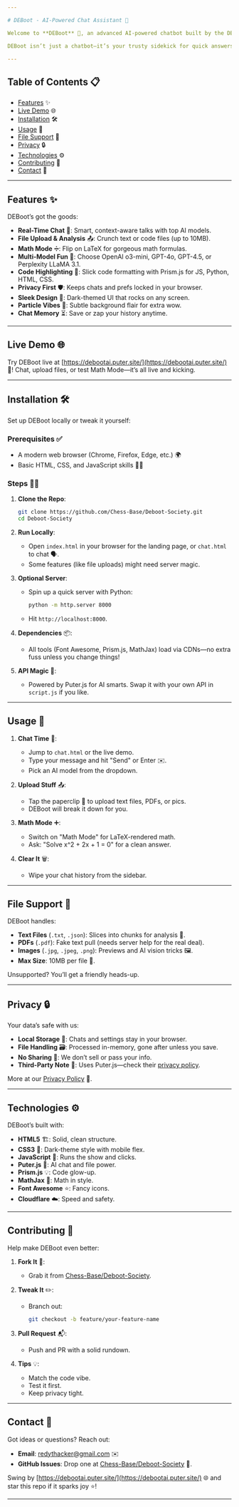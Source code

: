 ```yaml
---

# DEBoot - AI-Powered Chat Assistant 🤖

Welcome to **DEBoot** 🌟, an advanced AI-powered chatbot built by the DEBoot Society for seamless, professional, and fun conversations! Hosted live at [https://debootai.puter.site/](https://debootai.puter.site/) 🚀, DEBoot mixes top-tier AI with a privacy-first mindset, offering real-time chats, file analysis, math magic, and more.

DEBoot isn’t just a chatbot—it’s your trusty sidekick for quick answers, document deep dives, or creative fun, all in a sleek, dark-themed package. Great for students 📚, devs 💻, or curious souls 🧠!

---
```


## Table of Contents 📋

- [Features](#features) ✨
- [Live Demo](#live-demo) 🌐
- [Installation](#installation) 🛠️
- [Usage](#usage) 📝
- [File Support](#file-support) 📂
- [Privacy](#privacy) 🔒
- [Technologies](#technologies) ⚙️
- [Contributing](#contributing) 🤝
- [Contact](#contact) 📧

---

## Features ✨

DEBoot’s got the goods:

- **Real-Time Chat** 💬: Smart, context-aware talks with top AI models.
- **File Upload & Analysis** 📤: Crunch text or code files (up to 10MB).
- **Math Mode** ➗: Flip on LaTeX for gorgeous math formulas.
- **Multi-Model Fun** 🧩: Choose OpenAI o3-mini, GPT-4o, GPT-4.5, or Perplexity LLaMA 3.1.
- **Code Highlighting** 💾: Slick code formatting with Prism.js for JS, Python, HTML, CSS.
- **Privacy First** 🛡️: Keeps chats and prefs locked in your browser.
- **Sleek Design** 📱: Dark-themed UI that rocks on any screen.
- **Particle Vibes** 🌠: Subtle background flair for extra wow.
- **Chat Memory** ⏳: Save or zap your history anytime.

---

## Live Demo 🌐

Try DEBoot live at [https://debootai.puter.site/](https://debootai.puter.site/) 🎉! Chat, upload files, or test Math Mode—it’s all live and kicking.

---

## Installation 🛠️

Set up DEBoot locally or tweak it yourself:

### Prerequisites ✅
- A modern web browser (Chrome, Firefox, Edge, etc.) 🌍
- Basic HTML, CSS, and JavaScript skills 🧑‍💻

### Steps 🚶‍♂️
1. **Clone the Repo**:
   ```bash
   git clone https://github.com/Chess-Base/Deboot-Society.git
   cd Deboot-Society
   ```

2. **Run Locally**:
   - Open `index.html` in your browser for the landing page, or `chat.html` to chat 🗣️.
   - Some features (like file uploads) might need server magic.

3. **Optional Server**:
   - Spin up a quick server with Python:
     ```bash
     python -m http.server 8000
     ```
   - Hit `http://localhost:8000`.

4. **Dependencies** 📦:
   - All tools (Font Awesome, Prism.js, MathJax) load via CDNs—no extra fuss unless you change things!

5. **API Magic** 🔌:
   - Powered by Puter.js for AI smarts. Swap it with your own API in `script.js` if you like.

---

## Usage 📝

1. **Chat Time** 💬:
   - Jump to `chat.html` or the live demo.
   - Type your message and hit "Send" or Enter ✉️.
   - Pick an AI model from the dropdown.

2. **Upload Stuff** 📤:
   - Tap the paperclip 📎 to upload text files, PDFs, or pics.
   - DEBoot will break it down for you.

3. **Math Mode** ➕:
   - Switch on "Math Mode" for LaTeX-rendered math.
   - Ask: "Solve x^2 + 2x + 1 = 0" for a clean answer.

4. **Clear It** 🗑️:
   - Wipe your chat history from the sidebar.

---

## File Support 📂

DEBoot handles:
- **Text Files** (`.txt`, `.json`): Slices into chunks for analysis 📜.
- **PDFs** (`.pdf`): Fake text pull (needs server help for the real deal).
- **Images** (`.jpg`, `.jpeg`, `.png`): Previews and AI vision tricks 🖼️.
- **Max Size**: 10MB per file 📏.

Unsupported? You’ll get a friendly heads-up.

---

## Privacy 🔒

Your data’s safe with us:
- **Local Storage** 💾: Chats and settings stay in your browser.
- **File Handling** 🗃️: Processed in-memory, gone after unless you save.
- **No Sharing** 🚫: We don’t sell or pass your info.
- **Third-Party Note** 🔗: Uses Puter.js—check their [privacy policy](https://puter.com/privacy).

More at our [Privacy Policy](https://debootai.puter.site/privacy.html) 📘.

---

## Technologies ⚙️

DEBoot’s built with:
- **HTML5** 🏗️: Solid, clean structure.
- **CSS3** 🎨: Dark-theme style with mobile flex.
- **JavaScript** 🚀: Runs the show and clicks.
- **Puter.js** 🤖: AI chat and file power.
- **Prism.js** 💡: Code glow-up.
- **MathJax** 📐: Math in style.
- **Font Awesome** ⭐: Fancy icons.
- **Cloudflare** ☁️: Speed and safety.

---

## Contributing 🤝

Help make DEBoot even better:

1. **Fork It** 🍴:
   - Grab it from [Chess-Base/Deboot-Society](https://github.com/Chess-Base/Deboot-Society).

2. **Tweak It** ✏️:
   - Branch out:
     ```bash
     git checkout -b feature/your-feature-name
     ```

3. **Pull Request** 📬:
   - Push and PR with a solid rundown.

4. **Tips** 💡:
   - Match the code vibe.
   - Test it first.
   - Keep privacy tight.

---

## Contact 📧

Got ideas or questions? Reach out:
- **Email**: [redythacker@gmail.com](mailto:redythacker@gmail.com) ✉️
- **GitHub Issues**: Drop one at [Chess-Base/Deboot-Society](https://github.com/Chess-Base/Deboot-Society) 🐛.

Swing by [https://debootai.puter.site/](https://debootai.puter.site/) 🌐 and star this repo if it sparks joy ⭐!

---
